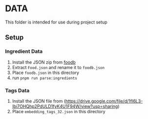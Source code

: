 # DATA

This folder is intended for use during project setup

## Setup

### Ingredient Data

1. Install the JSON zip from [foodb](https://foodb.ca/downloads)
1. Extract `Food.json` and rename it to `foodb.json`
1. Place `foodb.json` in this directory
1. run `pnpm run parse:ingredients`

### Tags Data

1. Install the JSON file from (https://drive.google.com/file/d/1fI6L3-Ibi7OHQhp2PdULD1fyK4U1F94W/view?usp=sharing)
2. Place `embedding_tags_32.json` in this directory
